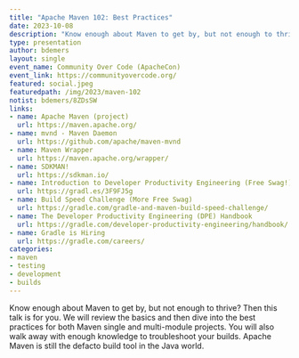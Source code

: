```yaml
---
title: "Apache Maven 102: Best Practices"
date: 2023-10-08
description: "Know enough about Maven to get by, but not enough to thrive? Then this talk is for you."
type: presentation
author: bdemers
layout: single
event_name: Community Over Code (ApacheCon)
event_link: https://communityovercode.org/
featured: social.jpeg
featuredpath: /img/2023/maven-102
notist: bdemers/8ZDsSW
links:
- name: Apache Maven (project)
  url: https://maven.apache.org/
- name: mvnd - Maven Daemon
  url: https://github.com/apache/maven-mvnd
- name: Maven Wrapper
  url: https://maven.apache.org/wrapper/
- name: SDKMAN!
  url: https://sdkman.io/
- name: Introduction to Developer Productivity Engineering (Free Swag!)
  url: https://gradl.es/3F9FJ5g
- name: Build Speed Challenge (More Free Swag)
  url: https://gradle.com/gradle-and-maven-build-speed-challenge/
- name: The Developer Productivity Engineering (DPE) Handbook
  url: https://gradle.com/developer-productivity-engineering/handbook/
- name: Gradle is Hiring
  url: https://gradle.com/careers/
categories:
- maven
- testing
- development
- builds
---
```


Know enough about Maven to get by, but not enough to thrive? Then this talk is for you. We will review the basics and then dive into the best practices for both Maven single and multi-module projects. You will also walk away with enough knowledge to troubleshoot your builds. Apache Maven is still the defacto build tool in the Java world.
